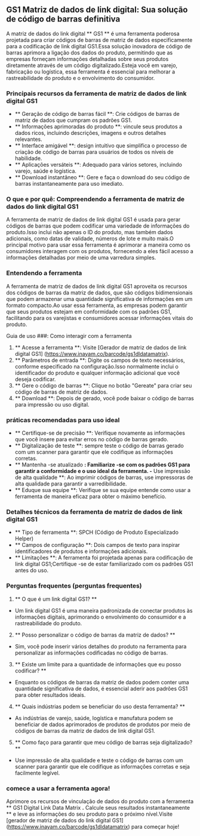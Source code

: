 ## GS1 Matriz de dados de link digital: Sua solução de código de barras definitiva

A matriz de dados do link digital ** GS1 ** é uma ferramenta poderosa projetada para criar códigos de barras de matriz de dados especificamente para a codificação de link digital GS1.Essa solução inovadora de código de barras aprimora a ligação dos dados do produto, permitindo que as empresas forneçam informações detalhadas sobre seus produtos diretamente através de um código digitalizado.Esteja você em varejo, fabricação ou logística, essa ferramenta é essencial para melhorar a rastreabilidade do produto e o envolvimento do consumidor.

### Principais recursos da ferramenta de matriz de dados de link digital GS1

- ** Geração de código de barras fácil **: Crie códigos de barras de matriz de dados que cumpram os padrões GS1.
- ** Informações aprimoradas do produto **: vincule seus produtos a dados ricos, incluindo descrições, imagens e outros detalhes relevantes.
- ** Interface amigável **: design intuitivo que simplifica o processo de criação de código de barras para usuários de todos os níveis de habilidade.
- ** Aplicações versáteis **: Adequado para vários setores, incluindo varejo, saúde e logística.
- ** Download instantâneo **: Gere e faça o download do seu código de barras instantaneamente para uso imediato.

### O que e por quê: Compreendendo a ferramenta de matriz de dados do link digital GS1

A ferramenta de matriz de dados de link digital GS1 é usada para gerar códigos de barras que podem codificar uma variedade de informações do produto.Isso inclui não apenas o ID do produto, mas também dados adicionais, como datas de validade, números de lote e muito mais.O principal motivo para usar essa ferramenta é aprimorar a maneira como os consumidores interagem com os produtos, fornecendo a eles fácil acesso a informações detalhadas por meio de uma varredura simples.

### Entendendo a ferramenta

A ferramenta de matriz de dados de link digital GS1 aproveita os recursos dos códigos de barras da matriz de dados, que são códigos bidimensionais que podem armazenar uma quantidade significativa de informações em um formato compacto.Ao usar essa ferramenta, as empresas podem garantir que seus produtos estejam em conformidade com os padrões GS1, facilitando para os varejistas e consumidores acessar informações vitais do produto.

Guia de uso ###: Como interagir com a ferramenta

1. ** Acesse a ferramenta **: Visite [Gerador de matriz de dados de link digital GS1] (https://www.inayam.co/barcode/gs1dldatamatrix).
2. ** Parâmetros de entrada **: Digite os campos de texto necessários, conforme especificado na configuração.Isso normalmente inclui o identificador do produto e qualquer informação adicional que você deseja codificar.
3. ** Gere o código de barras **: Clique no botão "Gereate" para criar seu código de barras de matriz de dados.
4. ** Download **: Depois de gerado, você pode baixar o código de barras para impressão ou uso digital.

### práticas recomendadas para uso ideal

- ** Certifique-se de precisão **: Verifique novamente as informações que você insere para evitar erros no código de barras gerado.
- ** Digitalização de teste **: sempre teste o código de barras gerado com um scanner para garantir que ele codifique as informações corretas.
- ** Mantenha -se atualizado **: Familiarize -se com os padrões GS1 para garantir a conformidade e o uso ideal da ferramenta.
-** Use impressão de alta qualidade **: Ao imprimir códigos de barras, use impressoras de alta qualidade para garantir a varredibilidade.
- ** Eduque sua equipe **: Verifique se sua equipe entende como usar a ferramenta de maneira eficaz para obter o máximo benefício.

### Detalhes técnicos da ferramenta de matriz de dados de link digital GS1

- ** Tipo de ferramenta **: SPCH (Código de Produto Especializado Helper)
- ** Campos de configuração **: Dois campos de texto para inspirar identificadores de produtos e informações adicionais.
- ** Limitações **: A ferramenta foi projetada apenas para codificação de link digital GS1;Certifique -se de estar familiarizado com os padrões GS1 antes do uso.

### Perguntas frequentes (perguntas frequentes)

1. ** O que é um link digital GS1? **
- Um link digital GS1 é uma maneira padronizada de conectar produtos às informações digitais, aprimorando o envolvimento do consumidor e a rastreabilidade do produto.

2. ** Posso personalizar o código de barras da matriz de dados? **
- Sim, você pode inserir vários detalhes do produto na ferramenta para personalizar as informações codificadas no código de barras.

3. ** Existe um limite para a quantidade de informações que eu posso codificar? **
- Enquanto os códigos de barras da matriz de dados podem conter uma quantidade significativa de dados, é essencial aderir aos padrões GS1 para obter resultados ideais.

4. ** Quais indústrias podem se beneficiar do uso desta ferramenta? **
- As indústrias de varejo, saúde, logística e manufatura podem se beneficiar de dados aprimorados de produtos de produtos por meio de códigos de barras da matriz de dados de link digital GS1.

5. ** Como faço para garantir que meu código de barras seja digitalizado? **
- Use impressão de alta qualidade e teste o código de barras com um scanner para garantir que ele codifique as informações corretas e seja facilmente legível.

### comece a usar a ferramenta agora!

Aprimore os recursos de vinculação de dados do produto com a ferramenta ** GS1 Digital Link Data Matrix **.** Calcule seus resultados instantaneamente ** e leve as informações do seu produto para o próximo nível.Visite [gerador de matriz de dados do link digital GS1] (https://www.inayam.co/barcode/gs1dldatamatrix) para começar hoje!